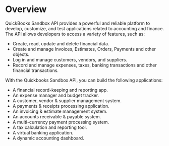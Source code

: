 # Overview

QuickBooks Sandbox API provides a powerful and reliable platform to develop, customize, and test applications related to accounting and finance. The API allows developers to access a variety of features, such as:

- Create, read, update and delete financial data.
- Create and manage Invoices, Estimates, Orders, Payments and other objects.
- Log in and manage customers, vendors, and suppliers.
- Record and manage expenses, taxes, banking transactions and other financial transactions.

With the Quickbooks Sandbox API, you can build the following applications:

- A financial record-keeping and reporting app.
- An expense manager and budget tracker.
- A customer, vendor & supplier management system.
- A payments & receipts processing application.
- An invoicing & estimate management system.
- An accounts receivable & payable system.
- A multi-currency payment processing system.
- A tax calculation and reporting tool.
- A virtual banking application.
- A dynamic accounting dashboard.
